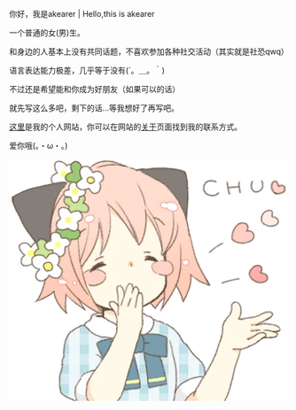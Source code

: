 你好，我是akearer | Hello,this is akearer

一个普通的女(男)生。

和身边的人基本上没有共同话题，不喜欢参加各种社交活动（其实就是社恐qwq）

语言表达能力极差，几乎等于没有(´。＿。｀)

不过还是希望能和你成为好朋友（如果可以的话）

就先写这么多吧，剩下的话…等我想好了再写吧。

[这里](https://akearer.pages.dev)是我的个人网站，你可以在网站的[关于](https://akearer.pages.dev/about)页面找到我的联系方式。

爱你哦(。・ω・。)

![](imgs/56.png)
